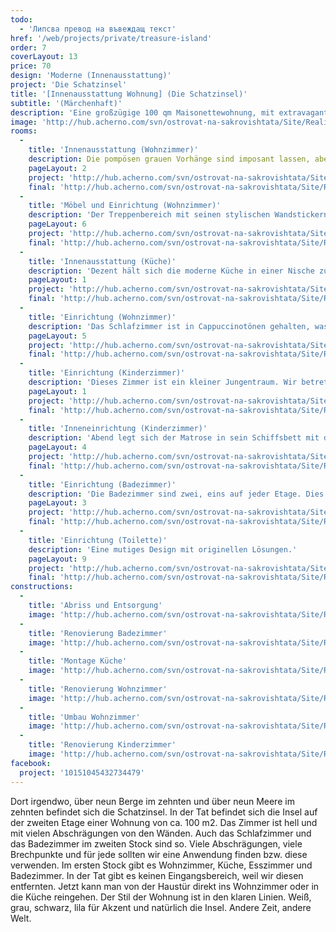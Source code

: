 ```yaml
---
todo:
  - 'Липсва превод на въвеждащ текст'
href: '/web/projects/private/treasure-island'
order: 7
coverLayout: 13
price: 70
design: 'Moderne (Innenausstattung)'
project: 'Die Schatzinsel'
title: '[Innenausstattung Wohnung] (Die Schatzinsel)'
subtitle: '(Märchenhaft)'
description: 'Eine großzügige 100 qm Maisonettewohnung, mit extravagantem Schnitt, der alle Blicke auf sich zieht. Klare Linien in Weiß, grau, schwarz und einem kräftigen lila als Akzent.'
image: 'http://hub.acherno.com/svn/ostrovat-na-sakrovishtata/Site/Realizacia/05_IMG_3192_1v33.jpg'
rooms:
  -
    title: 'Innenausstattung (Wohnzimmer)'
    description: Die pompösen grauen Vorhänge sind imposant lassen, aber einen Blick nach draußen gerne zu.'
    pageLayout: 2
    project: 'http://hub.acherno.com/svn/ostrovat-na-sakrovishtata/Site/3D/01-h_f.jpg'
    final: 'http://hub.acherno.com/svn/ostrovat-na-sakrovishtata/Site/Realizacia/01_IMG_3142_1.jpg'
  -
    title: 'Möbel und Einrichtung (Wohnzimmer)'
    description: 'Der Treppenbereich mit seinen stylischen Wandstickern und der praktischen Arbeitsnische unter der Treppe verleihen diesen Wohnraum seine Einzigartigkeit. Raum zum Entspannen eröffnet sich im einladenden Entertainmentbereich.'
    pageLayout: 6
    project: 'http://hub.acherno.com/svn/ostrovat-na-sakrovishtata/Site/3D/02-h_f.jpg'
    final: 'http://hub.acherno.com/svn/ostrovat-na-sakrovishtata/Site/Realizacia/02_IMG_3135.jpg'
  -
    title: 'Innenausstattung (Küche)'
    description: 'Dezent hält sich die moderne Küche in einer Nische zurück und fasziniert erst auf den zweiten Blick durch ihre leuchtenden Farben. Unmittelbar daneben befinden sich ein Esstisch im weißem Glanz und Designer-Stühle.'
    pageLayout: 1
    project: 'http://hub.acherno.com/svn/ostrovat-na-sakrovishtata/Site/3D/03-h_f.jpg'
    final: 'http://hub.acherno.com/svn/ostrovat-na-sakrovishtata/Site/Realizacia/03_IMG_3238v4.jpg'
  -
    title: 'Einrichtung (Wohnzimmer)'
    description: 'Das Schlafzimmer ist in Cappuccinotönen gehalten, was einen frischen und munteren Morgen verheißt. Die Einrichtung ist modern und schlicht bietet aber trotzdem ein Maximum an Komfort.'
    pageLayout: 5
    project: 'http://hub.acherno.com/svn/ostrovat-na-sakrovishtata/Site/3D/04-s_f.jpg'
    final: 'http://hub.acherno.com/svn/ostrovat-na-sakrovishtata/Site/Realizacia/04_IMG_3168.jpg'
  -
    title: 'Einrichtung (Kinderzimmer)'
    description: 'Dieses Zimmer ist ein kleiner Jungentraum. Wir betreten die Kajüte von Kapitän Hook. An der Wand hängt eine Schatzkarte und an den Decken baumeln die Schiffslaternen.'
    pageLayout: 1
    project: 'http://hub.acherno.com/svn/ostrovat-na-sakrovishtata/Site/3D/05-d_f.jpg'
    final: 'http://hub.acherno.com/svn/ostrovat-na-sakrovishtata/Site/Realizacia/05_IMG_3192_1v33.jpg'
  -
    title: 'Inneneinrichtung (Kinderzimmer)'
    description: 'Abend legt sich der Matrose in sein Schiffsbett mit den leuchtenden Rettungsreifen und träumt von der großen weiten Welt. Als Schrank dient ihm eine Schatzkiste.'
    pageLayout: 4
    project: 'http://hub.acherno.com/svn/ostrovat-na-sakrovishtata/Site/3D/06-d_f.jpg'
    final: 'http://hub.acherno.com/svn/ostrovat-na-sakrovishtata/Site/Realizacia/06_IMG_3197_1-2.jpg'
  -
    title: 'Einrichtung (Badezimmer)'
    description: 'Die Badezimmer sind zwei, eins auf jeder Etage. Dies gewährt den notwendigen Komfort für die Gastgeber und die Gäste. '
    pageLayout: 3
    project: 'http://hub.acherno.com/svn/ostrovat-na-sakrovishtata/Site/3D/07-b_f.jpg'
    final: 'http://hub.acherno.com/svn/ostrovat-na-sakrovishtata/Site/Realizacia/07_IMG_3208v1.jpg'
  -
    title: 'Einrichtung (Toilette)'
    description: 'Eine mutiges Design mit originellen Lösungen.'
    pageLayout: 9
    project: 'http://hub.acherno.com/svn/ostrovat-na-sakrovishtata/Site/3D/08-t_f.jpg'
    final: 'http://hub.acherno.com/svn/ostrovat-na-sakrovishtata/Site/Realizacia/08_IMG_3228_2.jpg'
constructions:
  - 
    title: 'Abriss und Entsorgung'
    image: 'http://hub.acherno.com/svn/ostrovat-na-sakrovishtata/Site/Remonti/IMG_2345.JPG'
  - 
    title: 'Renovierung Badezimmer'
    image: 'http://hub.acherno.com/svn/ostrovat-na-sakrovishtata/Site/Remonti/IMG_2076.JPG'
  - 
    title: 'Montage Küche'
    image: 'http://hub.acherno.com/svn/ostrovat-na-sakrovishtata/Site/Remonti/IMG_4512.JPG'
  - 
    title: 'Renovierung Wohnzimmer'
    image: 'http://hub.acherno.com/svn/ostrovat-na-sakrovishtata/Site/Remonti/IMG_4270.JPG'
  - 
    title: 'Umbau Wohnzimmer'
    image: 'http://hub.acherno.com/svn/ostrovat-na-sakrovishtata/Site/Remonti/IMG_2987.JPG'
  - 
    title: 'Renovierung Kinderzimmer'
    image: 'http://hub.acherno.com/svn/ostrovat-na-sakrovishtata/Site/Remonti/IMG_3511.JPG'
facebook:
  project: '10151045432734479'
---
```

Dort irgendwo, über neun Berge im zehnten und über neun Meere im zehnten befindet sich die Schatzinsel.  In der Tat befindet sich die Insel auf der zweiten Etage einer Wohnung von ca. 100 m2. Das Zimmer ist hell und mit vielen Abschrägungen von den Wänden. Auch das Schlafzimmer und das Badezimmer im zweiten Stock sind so. Viele Abschrägungen, viele Brechpunkte und für jede sollten wir eine Anwendung finden bzw. diese verwenden. Im ersten Stock gibt es Wohnzimmer, Küche, Esszimmer und Badezimmer. In der Tat gibt es keinen Eingangsbereich, weil wir diesen entfernten. Jetzt kann man von der Haustür direkt ins Wohnzimmer oder in die Küche reingehen. Der Stil der Wohnung ist in den klaren Linien. Weiß, grau, schwarz, lila für Akzent und natürlich die Insel. Andere Zeit, andere Welt.